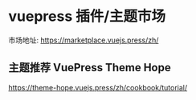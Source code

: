# vuepress 插件/主题市场

市场地址:
https://marketplace.vuejs.press/zh/

## 主题推荐 VuePress Theme Hope
https://theme-hope.vuejs.press/zh/cookbook/tutorial/

